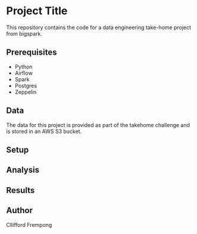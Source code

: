 # Project Title
This repository contains the code for a data engineering take-home project from bigspark.

## Prerequisites
- Python
- Airflow
- Spark
- Postgres
- Zeppelin

## Data
The data for this project is provided as part of the takehome challenge and is stored in an AWS S3 bucket.

## Setup

## Analysis

## Results


## Author
Cllifford Frempong
